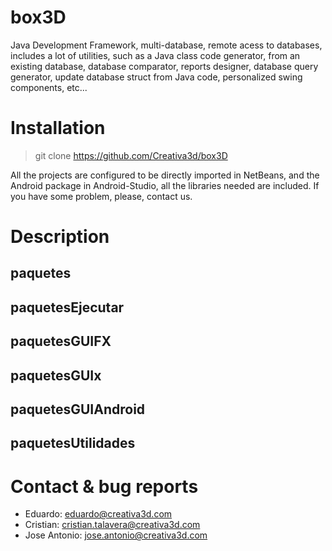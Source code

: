 box3D
=====

Java Development Framework, multi-database, remote acess to databases, includes a lot of utilities, 
such as a Java class code generator, from an existing database, database comparator, reports designer,
database query generator, update database struct from Java code, personalized swing components, etc...

# Installation

> git clone https://github.com/Creativa3d/box3D

All the projects are configured to be directly imported in NetBeans, and the Android package
in Android-Studio, all the libraries needed are included. If you have some problem, please,
contact us.

# Description

## paquetes



## paquetesEjecutar



## paquetesGUIFX



## paquetesGUIx



## paquetesGUIAndroid



## paquetesUtilidades



# Contact & bug reports

- Eduardo: eduardo@creativa3d.com
- Cristian: cristian.talavera@creativa3d.com
- Jose Antonio: jose.antonio@creativa3d.com
